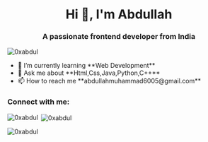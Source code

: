 

<h1 align="center">Hi 👋, I'm Abdullah</h1>

<h3 align="center">A passionate frontend developer from India</h3>

<p align="left"> <img src="https://komarev.com/ghpvc/?username=0xabdul&label=Profile%20views&color=0e75b6&style=flat" alt="0xabdul" /> </p>
<ul>
<li>🌱 I’m currently learning **Web Development**</li>

<li> 💬 Ask me about **Html,Css,Java,Python,C++**</li>
  
<li>📫 How to reach me **abdullahmuhammad6005@gmail.com**</li>
  </ul>

<h3 align="left">Connect with me:</h3>
<p align="left">
</p>


<p><img align="left" src="https://github-readme-stats.vercel.app/api/top-langs?username=0xabdul&show_icons=true&locale=en&layout=compact" alt="0xabdul" /></p>

<p>&nbsp;<img align="center" src="https://github-readme-stats.vercel.app/api?username=0xabdul&show_icons=true&locale=en" alt="0xabdul" /></p>

<p><img align="center" src="https://github-readme-streak-stats.herokuapp.com/?user=0xabdul&" alt="0xabdul" /></p>

